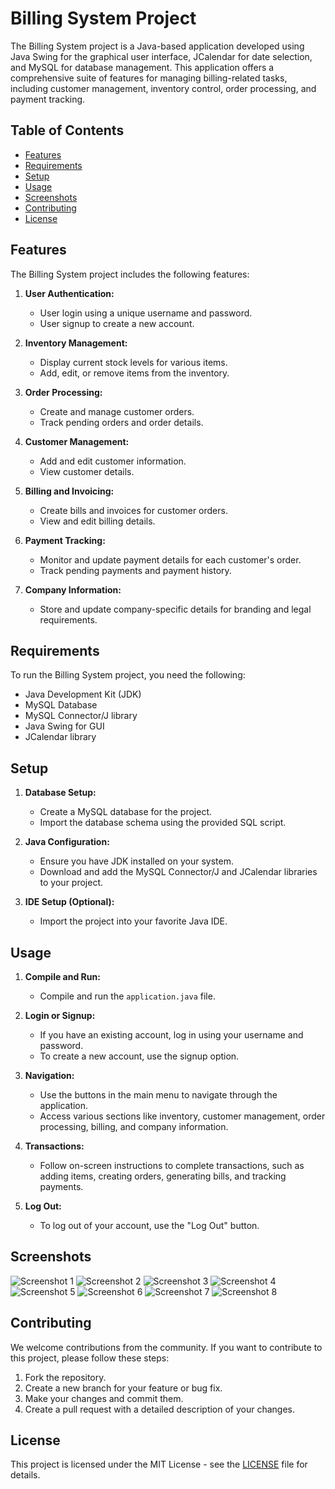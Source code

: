 # Billing System Project

The Billing System project is a Java-based application developed using Java Swing for the graphical user interface, JCalendar for date selection, and MySQL for database management. This application offers a comprehensive suite of features for managing billing-related tasks, including customer management, inventory control, order processing, and payment tracking.

## Table of Contents

- [Features](#features)
- [Requirements](#requirements)
- [Setup](#setup)
- [Usage](#usage)
- [Screenshots](#screenshots)
- [Contributing](#contributing)
- [License](#license)

## Features

The Billing System project includes the following features:

1. **User Authentication:**
   - User login using a unique username and password.
   - User signup to create a new account.

2. **Inventory Management:**
   - Display current stock levels for various items.
   - Add, edit, or remove items from the inventory.

3. **Order Processing:**
   - Create and manage customer orders.
   - Track pending orders and order details.

4. **Customer Management:**
   - Add and edit customer information.
   - View customer details.

5. **Billing and Invoicing:**
   - Create bills and invoices for customer orders.
   - View and edit billing details.

6. **Payment Tracking:**
   - Monitor and update payment details for each customer's order.
   - Track pending payments and payment history.

7. **Company Information:**
   - Store and update company-specific details for branding and legal requirements.

## Requirements

To run the Billing System project, you need the following:

- Java Development Kit (JDK)
- MySQL Database
- MySQL Connector/J library
- Java Swing for GUI
- JCalendar library

## Setup

1. **Database Setup:**

   - Create a MySQL database for the project.
   - Import the database schema using the provided SQL script.

2. **Java Configuration:**

   - Ensure you have JDK installed on your system.
   - Download and add the MySQL Connector/J and JCalendar libraries to your project.

3. **IDE Setup (Optional):**

   - Import the project into your favorite Java IDE.

## Usage

1. **Compile and Run:**

   - Compile and run the `application.java` file.

2. **Login or Signup:**

   - If you have an existing account, log in using your username and password.
   - To create a new account, use the signup option.

3. **Navigation:**

   - Use the buttons in the main menu to navigate through the application.
   - Access various sections like inventory, customer management, order processing, billing, and company information.

4. **Transactions:**

   - Follow on-screen instructions to complete transactions, such as adding items, creating orders, generating bills, and tracking payments.

5. **Log Out:**

   - To log out of your account, use the "Log Out" button.

## Screenshots

![Screenshot 1](screenshots/login.png)
![Screenshot 2](screenshots/homepage.png)
![Screenshot 3](screenshots/addcustomer.png)
![Screenshot 4](screenshots/addorder.png)
![Screenshot 5](screenshots/addbill.png)
![Screenshot 6](screenshots/viewcustomers.png)
![Screenshot 7](screenshots/vieworders.png)
![Screenshot 8](screenshots/viewbills.png)

## Contributing

We welcome contributions from the community. If you want to contribute to this project, please follow these steps:

1. Fork the repository.
2. Create a new branch for your feature or bug fix.
3. Make your changes and commit them.
4. Create a pull request with a detailed description of your changes.

## License

This project is licensed under the MIT License - see the [LICENSE](LICENSE) file for details.
